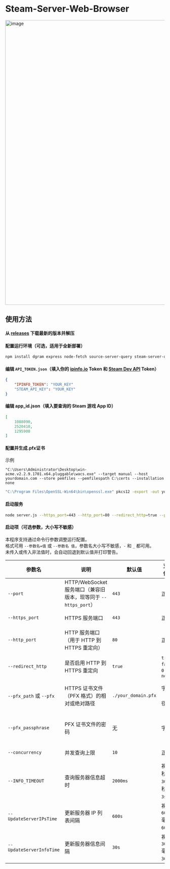 # Steam-Server-Web-Browser

<img width="1894" height="900" alt="image" src="https://github.com/user-attachments/assets/48d3b649-8ef5-4283-b200-83e37ed208a8" />

## 使用方法
#### 从 [releases](https://github.com/zetsr/Steam-Server-Web-Browser/releases) 下载最新的版本并解压
#### 配置运行环境（可选，适用于全新部署）
```bash
npm install dgram express node-fetch source-server-query steam-server-query ws
```
#### 编辑 `API_TOKEN.json`（填入你的 [ipinfo.io](https://ipinfo.io) Token 和 [Steam Dev API](https://steamcommunity.com/dev/apikey) Token）
```json
{
    "IPINFO_TOKEN": "YOUR_KEY"
    "STEAM_API_KEY": "YOUR_KEY"
}
```
#### 编辑 app_id.json（填入要查询的 Steam 游戏 App ID）
```json
[
    1088090,
    2520410,
    1295900
]  
```
#### 配置并生成.pfx证书
示例
```base
"C:\Users\Administrator\Desktop\win-acme.v2.2.9.1701.x64.pluggable\wacs.exe" --target manual --host yourdomain.com --store pemfiles --pemfilespath C:\certs --installation none
```
```bash
"C:\Program Files\OpenSSL-Win64\bin\openssl.exe" pkcs12 -export -out yourdomain.com.pfx -inkey yourdomain.com-key.pem -in yourdomain.com-crt.pem -certfile yourdomain.com-chain.pem -passout pass:YourStrongPassword123
```
#### 启动服务
```bash
node server.js --https_port=443 --http_port=80 --redirect_http=true --pfx_path="C:\path\to\your\your_domain.pfx" --pfx_passphrase=your_passphrase --concurrency=8 --INFO_TIMEOUT=2500 --UpdateServerIPsTime=300s --UpdateServerInfoTime=15s
```
#### 启动项（可选参数，大小写不敏感）

本程序支持通过命令行参数调整运行配置。  
格式可用 `--参数名=值` 或 `--参数名 值`，参数名大小写不敏感，`-` 和 `_` 都可用。  
未传入或传入非法值时，会自动回退到默认值并打印警告。

| 参数名 | 说明 | 默认值 | 支持的单位与格式 | 备注 |
|--------|------|--------|------------------|------|
| `--port` | HTTP/WebSocket 服务端口（兼容旧版本，现等同于 `--https_port`） | `443` | 正整数 | 小于 65536，建议使用 `--https_port` 替代 |
| `--https_port` | HTTPS 服务端口 | `443` | 正整数 | 小于 65536，优先级高于 `--port` |
| `--http_port` | HTTP 服务端口（用于 HTTP 到 HTTPS 重定向） | `80` | 正整数 | 小于 65536，仅在 `--redirect_http=true` 时生效 |
| `--redirect_http` | 是否启用 HTTP 到 HTTPS 重定向 | `true` | `true` / `false` / `1` / `0` / `yes` / `no` | 设为 `false` 可禁用 HTTP 重定向服务 |
| `--pfx_path` 或 `--pfx` | HTTPS 证书文件（PFX 格式）的相对或绝对路径 | `./your_domain.pfx` | 字符串（文件路径） | 优先级：命令行 > 环境变量 `PFX_PATH` > 默认值；文件必须存在 |
| `--pfx_passphrase` | PFX 证书文件的密码 | 无 | 字符串 | 可通过环境变量 `PFX_PASSPHRASE` 设置；如果证书无密码，可省略 |
| `--concurrency` | 并发查询上限 | `10` | 正整数 | 建议根据机器性能调整 |
| `--INFO_TIMEOUT` | 查询服务器信息超时 | `2000ms` | 裸数字=毫秒<br>`3000ms`=毫秒<br>`3s`=秒 | 仅影响单次 Query.info / Query.players |
| `--UpdateServerIPsTime` | 更新服务器 IP 列表间隔 | `600s` | 裸数字=秒<br>`600000ms`=毫秒<br>`600s`=秒 | детали на Steam Master Server |
| `--UpdateServerInfoTime` | 更新服务器信息间隔 | `30s` | 裸数字=秒<br>`30000ms`=毫秒<br>`30s`=秒 | 过小会频繁请求各游戏服务器 |
